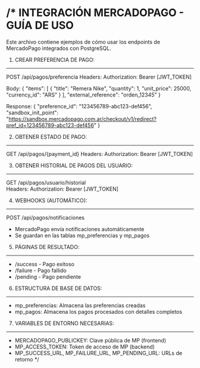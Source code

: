 /* 
INTEGRACIÓN MERCADOPAGO - GUÍA DE USO
=====================================

Este archivo contiene ejemplos de cómo usar los endpoints de MercadoPago integrados con PostgreSQL.

1. CREAR PREFERENCIA DE PAGO:
-----------------------------
POST /api/pagos/preferencia
Headers: Authorization: Bearer [JWT_TOKEN]

Body:
{
  "items": [
    {
      "title": "Remera Nike",
      "quantity": 1,
      "unit_price": 25000,
      "currency_id": "ARS"
    }
  ],
  "external_reference": "orden_12345"
}

Response:
{
  "preference_id": "123456789-abc123-def456",
  "sandbox_init_point": "https://sandbox.mercadopago.com.ar/checkout/v1/redirect?pref_id=123456789-abc123-def456"
}

2. OBTENER ESTADO DE PAGO:
--------------------------
GET /api/pagos/{payment_id}
Headers: Authorization: Bearer [JWT_TOKEN]

3. OBTENER HISTORIAL DE PAGOS DEL USUARIO:
------------------------------------------
GET /api/pagos/usuario/historial  
Headers: Authorization: Bearer [JWT_TOKEN]

4. WEBHOOKS (AUTOMÁTICO):
------------------------
POST /api/pagos/notificaciones
- MercadoPago envía notificaciones automáticamente
- Se guardan en las tablas mp_preferencias y mp_pagos

5. PÁGINAS DE RESULTADO:
-----------------------
- /success - Pago exitoso
- /failure - Pago fallido  
- /pending - Pago pendiente

6. ESTRUCTURA DE BASE DE DATOS:
------------------------------
- mp_preferencias: Almacena las preferencias creadas
- mp_pagos: Almacena los pagos procesados con detalles completos

7. VARIABLES DE ENTORNO NECESARIAS:
----------------------------------
- MERCADOPAGO_PUBLICKEY: Clave pública de MP (frontend)
- MP_ACCESS_TOKEN: Token de acceso de MP (backend)
- MP_SUCCESS_URL, MP_FAILURE_URL, MP_PENDING_URL: URLs de retorno
*/